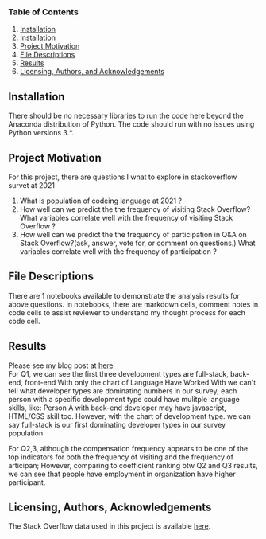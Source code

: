 
### Table of Contents

1. [Installation](#installation)
1. [Installation](#installation)
2. [Project Motivation](#motivation)
3. [File Descriptions](#files)
4. [Results](#results)
5. [Licensing, Authors, and Acknowledgements](#licensing)

## Installation <a name="installation"></a>

There should be no necessary libraries to run the code here beyond the Anaconda distribution of Python.  The code should run with no issues using Python versions 3.*.

## Project Motivation<a name="motivation"></a>

For this project, there are questions I wnat to explore in stackoverflow survet at 2021   
1. What is population of codeing language at 2021 ?
2. How well can we predict the the frequency of visiting Stack Overflow? What variables correlate well with the frequency of visiting Stack Overflow ? 
3. How well can we predict the the frequency of participation in Q&amp;A on Stack Overflow?(ask, answer, vote for, or comment on questions.) What variables correlate well with the frequency of participation ?   


## File Descriptions <a name="files"></a>

There are 1 notebooks available to demonstrate the analysis results for above questions.  In notebooks,  there are markdown cells, comment notes in code cells to assist reviewer to understand my thought process for each code cell.  
  

## Results<a name="results"></a>
Please see my blog post at [here](https://medium.com/@jkmemo2013/how-often-do-you-visit-the-stackoverflow-ff396221b0cb)  
For Q1, we can see the first three development types are full-stack, back-end, front-end
With only the chart of Language Have Worked With we can't tell what developer types are dominating numbers in our survey, each person with a specific development type could have mulitple language skills, like: Person A with back-end developer may have javascript, HTML/CSS skill too. However, with the chart of development type. we can say full-stack is our first dominating developer types in our survey population

For Q2,3, although the compensation frequency appears to be one of the top indicators for both the frequency of visiting and the frequency of articipan; However, comparing to coefficient ranking btw Q2 and Q3 results, we can see that people have employment in organization have higher participant.  
## Licensing, Authors, Acknowledgements<a name="licensing"></a>

The Stack Overflow data used in this project is available  [here](https://insights.stackoverflow.com/survey).  
